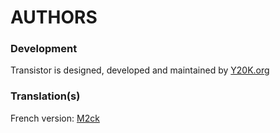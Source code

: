 AUTHORS
=======

### Development
Transistor is designed, developed and maintained by [Y20K.org]("http://www.y20k.org/")

### Translation(s)
French version:  [M2ck]("https://github.com/M2ck")
